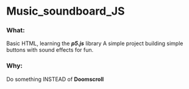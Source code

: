 # Music_soundboard_JS

### What: 
Basic HTML, learning the ***p5.js*** library
A simple project building simple buttons with sound effects for fun.

### Why: 
Do something INSTEAD of **Doomscroll**
